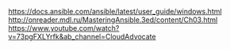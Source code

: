 https://docs.ansible.com/ansible/latest/user_guide/windows.html
http://onreader.mdl.ru/MasteringAnsible.3ed/content/Ch03.html
https://www.youtube.com/watch?v=73pgFXLYrfk&ab_channel=CloudAdvocate